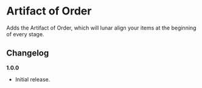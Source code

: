 # Artifact of Order

Adds the Artifact of Order, which will lunar align your items at the beginning of every stage.

## Changelog

**1.0.0**

* Initial release.
